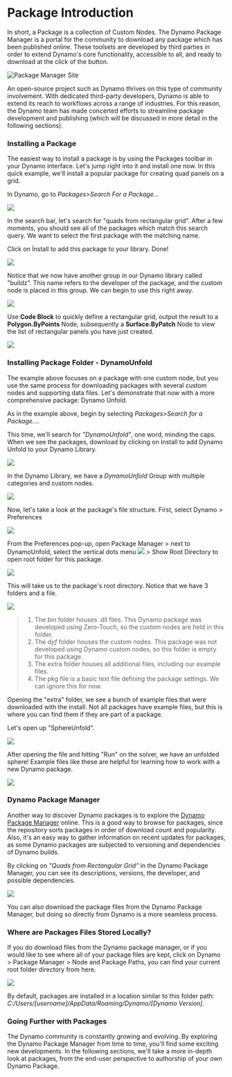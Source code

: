 # Package Introduction

In short, a Package is a collection of Custom Nodes. The Dynamo Package Manager is a portal for the community to download any package which has been published online. These toolsets are developed by third parties in order to extend Dynamo's core functionality, accessible to all, and ready to download at the click of the button.

![Package Manager Site](../images/6-2/1/dpm.jpg)

An open-source project such as Dynamo thrives on this type of community involvement. With dedicated third-party developers, Dynamo is able to extend its reach to workflows across a range of industries. For this reason, the Dynamo team has made concerted efforts to streamline package development and publishing (which will be discussed in more detail in the following sections).

### Installing a Package

The easiest way to install a package is by using the Packages toolbar in your Dynamo interface. Let's jump right into it and install one now. In this quick example, we'll install a popular package for creating quad panels on a grid.

In Dynamo, go to _Packages>Search For a Package..._

![](<../images/6-2/1/package introduction - installing a package 01.jpg>)

In the search bar, let's search for "quads from rectangular grid". After a few moments, you should see all of the packages which match this search query. We want to select the first package with the matching name.

Click on Ínstall to add this package to your library. Done!

![](<../images/6-2/1/package introduction - installing a package 02.jpg>)

Notice that we now have another group in our Dynamo library called "buildz". This name refers to the developer of the package, and the custom node is placed in this group. We can begin to use this right away.

![](<../images/6-2/1/package introduction - installing a package 03.jpg>)

Use **Code Block** to quickly define a rectangular grid, output the result to a **Polygon.ByPoints** Node, subsequently a **Surface.ByPatch** Node to view the list of rectangular panels you have just created.

![](<../images/6-2/1/package introduction - installing a package 04.jpg>)

### Installing Package Folder - DynamoUnfold

The example above focuses on a package with one custom node, but you use the same process for downloading packages with several custom nodes and supporting data files. Let's demonstrate that now with a more comprehensive package: Dynamo Unfold.

As in the example above, begin by selecting _Packages>Search for a Package..._.

This time, we'll search for _"DynamoUnfold"_, one word, minding the caps. When we see the packages, download by clicking on Install to add Dynamo Unfold to your Dynamo Library.

![](<../images/6-2/1/package introduction - installing package folder 01.jpg>)

In the Dynamo Library, we have a _DynamoUnfold_ Group with multiple categories and custom nodes.

![](<../images/6-2/1/package introduction - installing package folder 02.jpg>)

Now, let's take a look at the package's file structure. First, select Dynamo > Preferences

![](<../images/6-2/1/package introduction - installing package folder 03.jpg>)

From the Preferences pop-up, open Package Manager > next to DynamoUnfold, select the vertical dots menu ![](<../images/6-2/1/package introduction - vertical dots menu.jpg>) > Show Root Directory to open root folder for this package.

![](<../images/6-2/1/package introduction - installing package folder 04.jpg>)

This will take us to the package's root directory. Notice that we have 3 folders and a file.

![](<../images/6-2/1/package introduction - installing package folder 05.jpg>)

> 1. The _bin_ folder houses .dll files. This Dynamo package was developed using Zero-Touch, so the custom nodes are held in this folder.
> 2. The _dyf_ folder houses the custom nodes. This package was not developed using Dynamo custom nodes, so this folder is empty for this package.
> 3. The extra folder houses all additional files, including our example files.
> 4. The pkg file is a basic text file defining the package settings. We can ignore this for now.

Opening the "extra" folder, we see a bunch of example files that were downloaded with the install. Not all packages have example files, but this is where you can find them if they are part of a package.

Let's open up "SphereUnfold".

![](../images/6-2/1/rd2.jpg)

After opening the file and hitting "Run" on the solver, we have an unfolded sphere! Example files like these are helpful for learning how to work with a new Dynamo package.

![](<../images/6-2/1/package introduction - installing package folder 07.jpg>)

### Dynamo Package Manager

Another way to discover Dynamo packages is to explore the [Dynamo Package Manager](http://dynamopackages.com) online. This is a good way to browse for packages, since the repository sorts packages in order of download count and popularity. Also, it's an easy way to gather information on recent updates for packages, as some Dynamo packages are subjected to versioning and dependencies of Dynamo builds.

By clicking on _"Quads from Rectangular Grid"_ in the Dynamo Package Manager, you can see its descriptions, versions, the developer, and possible dependencies.

![](../images/6-2/1/dpm2.jpg)

You can also download the package files from the Dynamo Package Manager, but doing so directly from Dynamo is a more seamless process.

### Where are Packages Files Stored Locally?

If you do download files from the Dynamo package manager, or if you would like to see where all of your package files are kept, click on Dynamo > Package Manager > Node and Package Paths, you can find your current root folder directory from here.

![](<../images/6-2/1/package introduction - installing package folder 08.jpg>)

By default, packages are installed in a location similar to this folder path: _C:/Users/\[username]/AppData/Roaming/Dynamo/\[Dynamo Version]_.

### Going Further with Packages

The Dynamo community is constantly growing and evolving. By exploring the Dynamo Package Manager from time to time, you'll find some exciting new developments. In the following sections, we'll take a more in-depth look at packages, from the end-user perspective to authorship of your own Dynamo Package.

